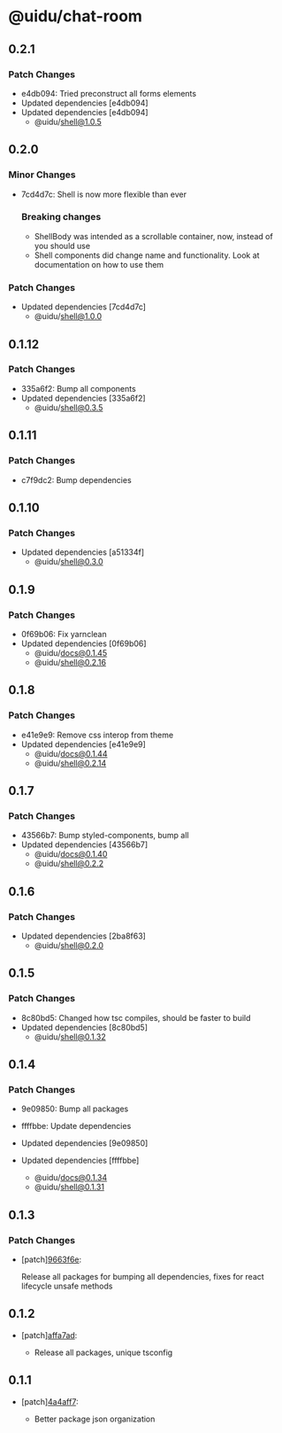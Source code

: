 # @uidu/chat-room

## 0.2.1

### Patch Changes

- e4db094: Tried preconstruct all forms elements
- Updated dependencies [e4db094]
- Updated dependencies [e4db094]
  - @uidu/shell@1.0.5

## 0.2.0

### Minor Changes

- 7cd4d7c: Shell is now more flexible than ever

  ### Breaking changes

  - ShellBody was intended as a scrollable container, now, instead of <ShellBody scrollable></ShellBody> you should use <ScrollableContainer />
  - Shell components did change name and functionality. Look at documentation on how to use them

### Patch Changes

- Updated dependencies [7cd4d7c]
  - @uidu/shell@1.0.0

## 0.1.12

### Patch Changes

- 335a6f2: Bump all components
- Updated dependencies [335a6f2]
  - @uidu/shell@0.3.5

## 0.1.11

### Patch Changes

- c7f9dc2: Bump dependencies

## 0.1.10

### Patch Changes

- Updated dependencies [a51334f]
  - @uidu/shell@0.3.0

## 0.1.9

### Patch Changes

- 0f69b06: Fix yarnclean
- Updated dependencies [0f69b06]
  - @uidu/docs@0.1.45
  - @uidu/shell@0.2.16

## 0.1.8

### Patch Changes

- e41e9e9: Remove css interop from theme
- Updated dependencies [e41e9e9]
  - @uidu/docs@0.1.44
  - @uidu/shell@0.2.14

## 0.1.7

### Patch Changes

- 43566b7: Bump styled-components, bump all
- Updated dependencies [43566b7]
  - @uidu/docs@0.1.40
  - @uidu/shell@0.2.2

## 0.1.6

### Patch Changes

- Updated dependencies [2ba8f63]
  - @uidu/shell@0.2.0

## 0.1.5

### Patch Changes

- 8c80bd5: Changed how tsc compiles, should be faster to build
- Updated dependencies [8c80bd5]
  - @uidu/shell@0.1.32

## 0.1.4

### Patch Changes

- 9e09850: Bump all packages
- ffffbbe: Update dependencies

- Updated dependencies [9e09850]
- Updated dependencies [ffffbbe]
  - @uidu/docs@0.1.34
  - @uidu/shell@0.1.31

## 0.1.3

### Patch Changes

- [patch][9663f6e](https://github.org/uidu-org/guidu/commits/9663f6e):

  Release all packages for bumping all dependencies, fixes for react lifecycle unsafe methods

## 0.1.2

- [patch][affa7ad](https://github.org/uidu-org/guidu/commits/affa7ad):

  - Release all packages, unique tsconfig

## 0.1.1

- [patch][4a4aff7](https://github.org/uidu-org/guidu/commits/4a4aff7):

  - Better package json organization
